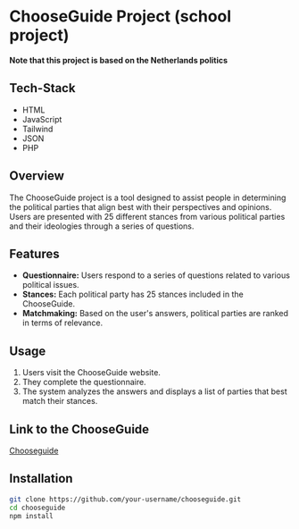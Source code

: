 # ChooseGuide Project (school project)

**Note that this project is based on the Netherlands politics**

## Tech-Stack

- HTML
- JavaScript
- Tailwind
- JSON
- PHP

## Overview

The ChooseGuide project is a tool designed to assist people in determining the political parties that align best with their perspectives and opinions. Users are presented with 25 different stances from various political parties and their ideologies through a series of questions.

## Features

- **Questionnaire:** Users respond to a series of questions related to various political issues.
- **Stances:** Each political party has 25 stances included in the ChooseGuide.
- **Matchmaking:** Based on the user's answers, political parties are ranked in terms of relevance.

## Usage

1. Users visit the ChooseGuide website.
2. They complete the questionnaire.
3. The system analyzes the answers and displays a list of parties that best match their stances.

## Link to the ChooseGuide
[Chooseguide](https://stemwijzer.netlify.app/)

## Installation
```bash
git clone https://github.com/your-username/chooseguide.git
cd chooseguide
npm install
